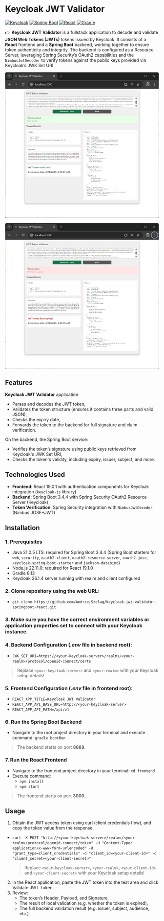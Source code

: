 # Keycloak JWT Validator 

[<img alt="Keycloak" src="https://img.shields.io/badge/Keycloak-26.1.4-0071C1.svg?logo=keycloak">](https://www.keycloak.org/) 
[<img alt="Spring Boot" src="https://img.shields.io/badge/Spring Boot-3.4.4-6DB33F.svg?logo=springboot">](<https://spring.io/projects/spring-boot>) 
[<img alt="React" src="https://img.shields.io/badge/React-19.1.0-61DAFB?logo=react&logoColor=white">](https://react.dev/) 
[<img alt="Gradle" src="https://img.shields.io/badge/Gradle-8.13-02303A.svg?logo=gradle">](https://gradle.org/)

👉 **Keycloak JWT Validator** is a fullstack application to decode and validate **JSON Web Tokens (JWTs)** tokens issued by Keycloak. It consists of a **React** frontend and a **Spring Boot** backend, working together to ensure token authenticity and integrity. The backend is configured as a Resource Server, leveraging Spring Security’s OAuth2 capabilities and the `NimbusJwtDecoder` to verify tokens against the public keys provided via Keycloak’s JWK Set URI.

![Keycloak JWT Validator - success](/src/main/resources/static/images/url1.png "Keycloak JWT Validator - success")

![Keycloak JWT Validator - error](/src/main/resources/static/images/url2.png "Keycloak JWT Validator - error")

## Features
**Keycloak JWT Validator** application:
- Parses and decodes the JWT token,
- Validates the token structure (ensures it contains three parts and valid JSON),
- Checks the expiry date,
- Forwards the token to the backend for full signature and claim verification.

On the backend, the Spring Boot service:
- Verifies the token’s signature using public keys retrieved from Keycloak's JWK Set URI,
- Checks the token's validity, including expiry, issuer, subject, and more.

## Technologies Used
- **Frontend**: React 19.0.1 with authentication components for Keycloak integration (`keycloak-js` library)
- **Backend**: Spring Boot 3.4.4 with Spring Security OAuth2 Resource Server (Keycloak)
- **Token Verification**: Spring Security integration with `NimbusJwtDecoder` (Nimbus JOSE+JWT)

## Installation

### 1. Prerequisites
- Java 21.0.5 LTS: required for Spring Boot 3.4.4 (Spring Boot starters for `web`, `security`, `oauth2-client`, `oauth2-resource-server`, `oauth2-jose`, `keycloak-spring-boot-starter` and `jackson-databind`)
- Node.js 22.11.0: required for React 19.1.0
- Gradle 8.13
- Keycloak 26.1.4 server running with realm and client configured

### 2. Clone repository using the web URL:
- `git clone https://github.com/AndrzejSzelag/keycloak-jwt-validator-springboot-react.git`

### 3. Make sure you have the correct environment variables or application properties set to connect with your Keycloak instance.

### 4. Backend Configuration (*.env* file in backend root):
- `JWK_SET_URI=https://<your-keycloak-server>/realms/<your-realm>/protocol/openid-connect/certs`

> Replace `<your-keycloak-server>` and `<your-realm>` with your Keycloak setup details!

### 5. Frontend Configuration (*.env* file in frontend root):
- `REACT_APP_TITLE=Keycloak JWT Validator`
- `REACT_APP_API_BASE_URL=http://<your-keycloak-server>`
- `REACT_APP_API_PATH=/api/v1`

### 6. Run the Spring Boot Backend
- Navigate to the root project directory in your terminal and execute command: `gradle bootRun`

> The backend starts on port **8888**.

### 7. Run the React Frontend
- Navigate to the frontend project directory in your terminal: `cd frontend`
- Execute command: 
    - `npm install`
    - `npm start`

> The frontend starts on port **3000**.

## Usage
1. Obtain the JWT access token using curl (client credentials flow), and copy the token value from the response.

- `curl -X POST "http://<your-keycloak-server>/realms/<your-realm>/protocol/openid-connect/token" -H "Content-Type: application/x-www-form-urlencoded" -d "grant_type=client_credentials" -d "client_id=<your-client-id>" -d "client_secret=<your-client-secret>"`

    > Replace `<your-keycloak-server>`, `<your-realm>`, `<your-client-id>` and `<your-client-secret>` with your Keycloak setup details!

2. In the React application, paste the JWT token into the text area and click Validate JWT Token.
3. Review:
    - The token’s Header, Payload, and Signature,
    - The result of local validation (e.g. whether the token is expired),
    - The full backend validation result (e.g. issuer, subject, audience, etc.).
